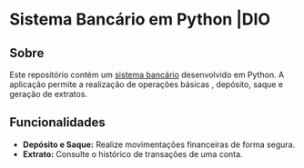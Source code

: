 # Sistema Bancário em Python |DIO

## Sobre
Este repositório contém um [sistema bancário](Sistema_bancario.py) desenvolvido em Python. A aplicação permite a realização de operações básicas , depósito, saque e geração de extratos.

## Funcionalidades
- **Depósito e Saque:** Realize movimentações financeiras de forma segura.
- **Extrato:** Consulte o histórico de transações de uma conta.
